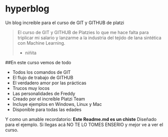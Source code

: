 # hyperblog
Un blog increible para el curso de GIT y GITHUB de platzi
>El curso de GIT y GITHUB de Platzies lo que me hace falta para triplicar mi salario y lanzarme a la industria del tejido de lana sintética con Machine Learning.
> - niñita

 ##En este curso vemos de todo
* Todos los comandos de GIT
* El flujo de trabajo de GITHUB
* El verdadero amor por las prácticas
* Trucos muy locos
* Las personalidades de Freddy
* Creado por el increíble Platzi Team
* Incluye ejemplos en Windows, Linux y Mac
* Disponible para todas las edades


Y como un amable recordatorio: **Este Readme.md es un chiste** Diseñado para el ejemplo. Si llegas acá NO TE LO TOMES ENSERIO y mejor ve a ver el curso.